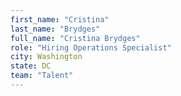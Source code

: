 ```yaml
---
first_name: "Cristina"
last_name: "Brydges"
full_name: "Cristina Brydges"
role: "Hiring Operations Specialist"
city: Washington
state: DC
team: "Talent"
---
```

